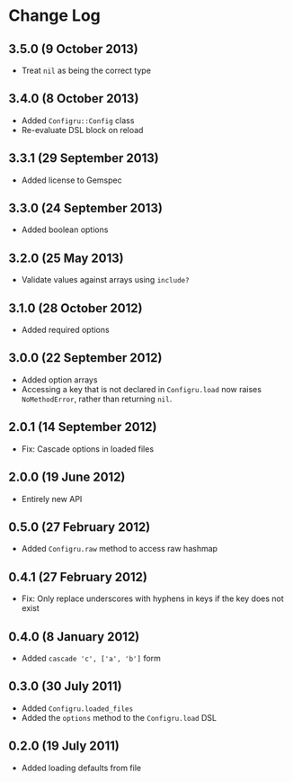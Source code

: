 # Change Log

## 3.5.0 (9 October 2013)

 * Treat `nil` as being the correct type

## 3.4.0 (8 October 2013)

 * Added `Configru::Config` class
 * Re-evaluate DSL block on reload

## 3.3.1 (29 September 2013)

 * Added license to Gemspec

## 3.3.0 (24 September 2013)

 * Added boolean options

## 3.2.0 (25 May 2013)

 * Validate values against arrays using `include?`

## 3.1.0 (28 October 2012)

 * Added required options

## 3.0.0 (22 September 2012)

 * Added option arrays
 * Accessing a key that is not declared in `Configru.load` now raises
   `NoMethodError`, rather than returning `nil`.

## 2.0.1 (14 September 2012)

 * Fix: Cascade options in loaded files

## 2.0.0 (19 June 2012)

 * Entirely new API

## 0.5.0 (27 February 2012)

 * Added `Configru.raw` method to access raw hashmap

## 0.4.1 (27 February 2012)

 * Fix: Only replace underscores with hyphens in keys if the key does not exist

## 0.4.0 (8 January 2012)

 * Added `cascade 'c', ['a', 'b']` form

## 0.3.0 (30 July 2011)

 * Added `Configru.loaded_files`
 * Added the `options` method to the `Configru.load` DSL

## 0.2.0 (19 July 2011)

 * Added loading defaults from file
